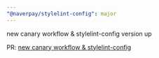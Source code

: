 ```yaml
---
"@naverpay/stylelint-config": major
---
```


new canary workflow & stylelint-config version up

PR: [new canary workflow & stylelint-config](https://github.com/NaverPayDev/code-style/pull/111)

